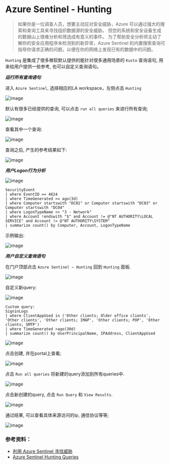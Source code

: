 # Azure Sentinel - Hunting

> 如果你是一位调查人员，想要主动应对安全威胁，Azure 可以通过强大的搜索和查询工具来寻找组织数据源的安全威胁。 但您的系统和安全设备生成的数据山上很难分析和筛选成有意义的事件。 为了帮助安全分析师主动了解你的安全应用程序未检测到的新异常，Azure Sentinel 的内置搜索查询可指导你请求正确的问题，以便在你的网络上发现已有的数据中的问题。

 `Hunting` 是集成了很多微软默认提供的能针对很多通用场景的 `Kusto` 查询语句, 用来给用户提供一些参考, 也可以自定义查询语句。


***运行所有查询语句***

进入 `Azure Sentinel`, 选择相应的LA workspace，左侧点击 `Hunting`

![image](./images/Hunting/01.png)
 
默认有很多已经提供的查询, 可以点击 `run all queries` 来进行所有查询;

![image](./images/Hunting/02.png)
 
查看其中一个查询:

![image](./images/Hunting/03.png)

 查询之后, 产生的参考结果如下:

 ![image](./images/Hunting/04.png)

 
***用户Logon行为分析***

 ![image](./images/Hunting/05.png)

 
```
SecurityEvent
| where EventID == 4624
| where TimeGenerated >= ago(3d)
| where Computer startswith "DC01" or Computer startswith "DC03" or Computer startswith "DC04"
| where LogonTypeName <> "3 - Network" 
| where Account !endswith "$" and Account != @"NT AUTHORITY\LOCAL SERVICE" and Account != @"NT AUTHORITY\SYSTEM"
| summarize count() by Computer, Account, LogonTypeName
```

示例输出:
 
![image](./images/Hunting/06.png)


***用户自定义查询语句***

在门户顶部点击 `Azure Sentinel – Hunting` 回到 `Hunting` 面板.

 ![image](./images/Hunting/07.png)

 
自定义新query: 

 ![image](./images/Hunting/08.png)

```
Custom query: 
SigninLogs
| where ClientAppUsed in ('Other clients; Older office clients', 'Other clients', 'Other clients; IMAP', 'Other clients; POP', 'Other clients; SMTP')
| where TimeGenerated >ago(30d)
| summarize count() by UserPrincipalName, IPAddress, ClientAppUsed
```

![image](./images/Hunting/09.png)

点击创建, 并在portal上查看;

 ![image](./images/Hunting/10.png)

点击 `Run all queries` 将新建的query添加到所有queries中.

![image](./images/Hunting/11.png)

点击新创建的query, 点击 `Run Query` 和 `View Results`.

![image](./images/Hunting/12.png)
 
通过结果, 可以查看具体来源访问的ip, 通信协议等等;

![image](./images/Hunting/13.png)



### 参考资料：
- [利用 Azure Sentinel 寻找威胁](https://docs.microsoft.com/zh-cn/azure/sentinel/hunting)
- [Azure Sentinel Hunting Queries](https://github.com/Azure/Azure-Sentinel/tree/master/Hunting%20Queries)



